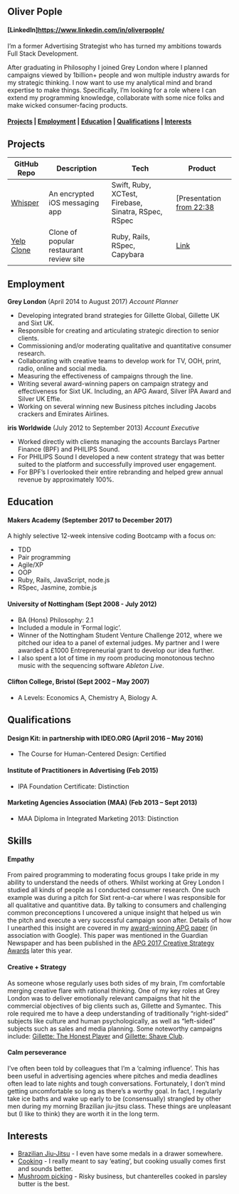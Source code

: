 ## Oliver Pople

#### [LinkedIn]https://www.linkedin.com/in/oliverpople/

I’m a former Advertising Strategist who has turned my ambitions towards Full Stack Development.

After graduating in Philosophy I joined Grey London where I planned campaigns viewed by 1billion+ people and won multiple industry awards for my strategic thinking. I now want to use my analytical mind and brand expertise to make things.
Specifically, I’m looking for a role where I can extend my programming knowledge, collaborate with some nice folks and make wicked consumer-facing products. 

#### [Projects](#projects) | [Employment](#employment) | [Education](#education) | [Qualifications](#qualifications) | [Interests](#interests)

## Projects

| GitHub Repo | Description | Tech | Product |
| ----------- | ----------- | ---- | ---- |
| [Whisper](https://github.com/lucyborthwick/Whisper) | An encrypted iOS messaging app | Swift, Ruby, XCTest, Firebase, Sinatra, RSpec, RSpec | [Presentation [from 22:38](https://www.facebook.com/MakersAcademy/videos/vb.367457470014643/1525253554235023/?type=2&theater) |
| [Yelp Clone](https://github.com/cdunham1989/yelp-clone) | Clone of popular restaurant review site | Ruby, Rails, RSpec, Capybara | [Link](https://github.com/cdunham1989/yelp-clone) |

## Employment

**Grey London** (April 2014 to August 2017)
*Account Planner* 
- Developing integrated brand strategies for Gillette Global, Gillette UK and Sixt UK. 
- Responsible for creating and articulating strategic direction to senior clients. 
- Commissioning and/or moderating qualitative and quantitative consumer research. 
- Collaborating with creative teams to develop work for TV, OOH, print, radio, online and social media. 
- Measuring the effectiveness of campaigns through the line. 
- Writing several award-winning papers on campaign strategy and effectiveness for Sixt UK.   Including, an APG Award, Silver IPA Award and Silver UK Effie. 
- Working on several winning new Business pitches including Jacobs crackers and Emirates Airlines.

**iris Worldwide** (July 2012 to September 2013)
*Account Executive*
- Worked directly with clients managing the accounts Barclays Partner Finance (BPF) and PHILIPS Sound.
- For PHILIPS Sound I developed a new content strategy that was better suited to the platform and successfully improved user engagement. 
- For BPF’s I overlooked their entire rebranding and helped grew annual revenue by approximately 100%.

## Education

#### Makers Academy (September 2017 to December 2017)

A highly selective 12-week intensive coding Bootcamp with a focus on:
- TDD
- Pair programming
- Agile/XP
- OOP
- Ruby, Rails, JavaScript, node.js
- RSpec, Jasmine, zombie.js

#### University of Nottingham (Sept 2008 - July 2012)
- BA (Hons) Philosophy: 2.1 
- Included a module in ‘Formal logic’.
- Winner of the Nottingham Student Venture Challenge 2012, where we pitched our idea to a panel of external judges.  My partner and I were awarded a £1000 Entrepreneurial grant to develop our idea further.
- I also spent a lot of time in my room producing monotonous techno music with the sequencing software *Ableton Live*.

#### Clifton College, Bristol (Sept 2002 – May 2007)
- A Levels: Economics A, Chemistry A, Biology A. 

## Qualifications

#### Design Kit: in partnership with IDEO.ORG (April 2016 – May 2016) 
- The Course for Human-Centered Design: Certified

#### Institute of Practitioners in Advertising (Feb 2015)
- IPA Foundation Certificate: Distinction 

#### Marketing Agencies Association (MAA) (Feb 2013 – Sept 2013)
- MAA Diploma in Integrated Marketing 2013: Distinction 

## Skills

#### Empathy 

From paired programming to moderating focus groups I take pride in my ability to understand the needs of others.  Whilst working at Grey London I studied all kinds of people as I conducted consumer research. One such example was during a pitch for Sixt rent-a-car where I was responsible for all qualitative and quantitive data. By talking to consumers and challenging common preconceptions I uncovered a unique insight that helped us win the pitch and execute a very successful campaign soon after. Details of how I unearthed this insight are covered in my [award-winning APG paper](http://www.apg.org.uk/apgawards-2017) (in association with Google). This paper was mentioned in the Guardian Newspaper and has been published in the [APG 2017 Creative Strategy Awards](http://www.apg.org.uk/apg-bookstore) later this year.

#### Creative + Strategy

As someone whose regularly uses both sides of my brain, I’m comfortable merging creative flare with rational thinking.  One of my key roles at Grey London was to deliver emotionally relevant campaigns that hit the commercial objectives of big clients such as, Gillette and Symantec.  This role required me to have a deep understanding of traditionally “right-sided” subjects like culture and human psychologically, as well as “left-sided” subjects such as sales and media planning.  Some noteworthy campaigns include: [Gillette: The Honest Player](https://www.youtube.com/watch?v=UzX0Er9Lguk)
 and [Gillette: Shave Club](https://www.youtube.com/watch?v=M6zlya7cG8Q&t=2s).
 
 #### Calm perseverance  
I’ve often been told by colleagues that I’m a ‘calming influence’.  This has been useful in advertising agencies where pitches and media deadlines often lead to late nights and tough conversations.  Fortunately, I don’t mind getting uncomfortable so long as there’s a worthy goal.  In fact, I regularly take ice baths and wake up early to be (consensually) strangled by other men during my morning Brazilian jiu-jitsu class. These things are unpleasant but (I like to think) they are worth it in the long term. 

## Interests
- [Brazilian Jiu-Jitsu](https://i.imgur.com/rAHS5Jo.jpg) - I even have some medals in a drawer somewhere.
- [Cooking](https://i.imgur.com/WSPuD12.jpg) - I really meant to say ‘eating’, but cooking usually comes first and sounds better. 
- [Mushroom picking](https://i.imgur.com/0HbcYGr.jpg) - Risky business, but chanterelles cooked in parsley butter is the best.

